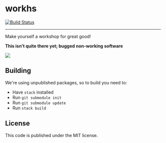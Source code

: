 # workhs
[![Build Status](https://travis-ci.org/haskellbr/workhs.svg?branch=master)](https://travis-ci.org/haskellbr/workhs)
- - -
Make yourself a workshop for great good!

**This isn't quite there yet; bugged non-working software**

![](https://www.dropbox.com/s/mavdux4ptpuc69e/Screenshot%202015-12-22%2015.22.54.png?dl=1)

## Building
We're using unpublished packages, so to build you need to:
- Have `stack` installed
- Run `git submodule init`
- Run `git submodule update`
- Run `stack build`

## License
This code is published under the MIT license.
